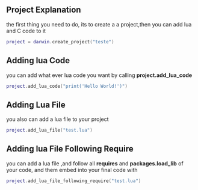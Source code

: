 
## Project Explanation
the first thing you need to do, its to create a a project,then you can add lua and C code to it
```lua
project = darwin.create_project("teste")
```

## Adding lua Code 
you can add what ever lua code you want by calling **project.add_lua_code**
```lua
project.add_lua_code("print('Hello World!')")
```
## Adding Lua File
you also can add a lua file to your project 
```lua
project.add_lua_file("test.lua")
```

## Adding lua File Following Require 
you can add a lua file ,and follow all **requires** and **packages.load_lib** of your code, 
and them embed into your final code with
```lua
project.add_lua_file_following_require("test.lua")
```
